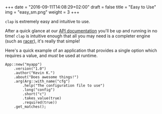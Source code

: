 +++
date = "2016-09-11T14:08:29+02:00"
draft = false
title = "Easy to Use"
img = "easy_sm.png"
weight = 3
+++

`clap` is extremely easy and intuitive to use.

After a quick glance at our [API documentation](https://docs.rs/clap) you'll be up and running in no
time! `clap` is intuitive enough that all you may need is a completer engine (such as
[racer](https://github.com/phildawes/racer)), it's really that simple!

Here's a quick example of an application that provides a single option which requires a value, and
*must* be used at runtime.

```
App::new("myapp")
    .version("1.0")
    .author("Kevin K.")
    .about("Does awesome things!")
    .arg(Arg::with_name("cfg")
        .help("The configuration file to use")
        .long("config")
        .short("c")
        .takes_value(true)
        .required(true))
    .get_matches();
```